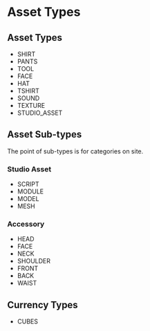 # Asset Types

## Asset Types

* SHIRT
* PANTS
* TOOL
* FACE
* HAT
* TSHIRT
* SOUND
* TEXTURE
* STUDIO\_ASSET

## Asset Sub-types

The point of sub-types is for categories on site.

### Studio Asset

* SCRIPT
* MODULE
* MODEL
* MESH

### Accessory

* HEAD
* FACE
* NECK
* SHOULDER
* FRONT
* BACK
* WAIST

## Currency Types

* CUBES

